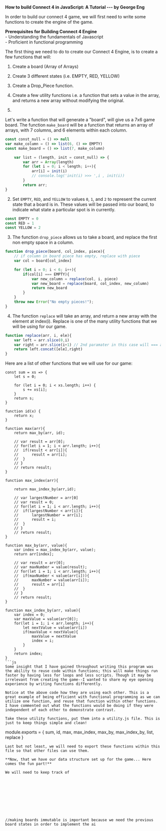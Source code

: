 **How to build Connect 4 in JavaScript: A Tutorial --- by George Eng**

In order to build our connect 4 game, we will first need to write some functions to create the engine of the game. 

**Prerequisites for Building Connect 4 Engine**  
	- Understanding the fundamentals of Javascript  
	- Proficient in functional programming  

The first thing we need to do to create our Connect 4 Engine, is to create a few functions that will:  
1. Create a board (Array of Arrays)  
2. Create 3 different states (i.e. EMPTY, RED, YELLOW)  
3. Create a Drop_Piece function.  
4. Create a few utility functions i.e. a function that sets a value in the array, and returns a new array without modifying the original.  



1. 
Let's write a function that will generate a "board", will give us a 7x6 game board.
The function `make_board` will be a function that returns an array of arrays, with 7 columns, and 6 elements within each column.

```js
const const_null = () => null
var make_column = () => list(6, () => EMPTY)
const make_board = () => list(7, make_column)

	var list = (length, init = const_null) => {
		var arr = Array(length)
		for (let i = 0; i < length; i++){
			arr[i] = init(i)
			// console.log('init(i) >>> ',i , init(i))
		}
		return arr;
}
```

2. Set `EMPTY`, `RED`, and `YELLOW` to values `0`, `1`, and `2` to represent the current state that a board is in. These values will be passed into our board, to indicate what state a particular spot is in currently.

```js
const EMPTY = 0
const RED = 1
const YELLOW = 2
```


3. The function `drop_piece` allows us to take a board, and replace the first non empty space in a column.

```js
function drop_piece(board, col_index, piece){
	// if column in board piece has empty, replace with piece
	var col = board[col_index]

	for (let i = 0; i < 6; i++){
		if(col[i] === EMPTY){
			var new_column = replace(col, i, piece)
			var new_board = replace(board, col_index, new_column)
			return new_board
		}
	}
	throw new Error("No empty pieces!");
}
```
4. The function `replace` will take an array, and return a new array with the element at index(i). Replace is one of the many utility functions that we will be using for our game.

```js
function replace(arr, i, ele){
	var left = arr.slice(0,i)
	var right = arr.slice(i+1) // 2nd paramater in this case will === arr.length
	return left.concat([ele],right)
}
```

Here are a list of other functions that we will use for our game:


```
const sum = xs => {
	let s = 0;

	for (let i = 0; i < xs.length; i++) {
		s += xs[i];
	}
	return s;
}

function id(x) {
	return x;
}

function max(arr){
	return max_by(arr, id);

	// var result = arr[0];
	// for(let i = 1; i < arr.length; i++){
	// 	if(result < arr[i]){
	// 		result = arr[i];
	// 	}
	// }
	// return result;
}

function max_index(arr){

	return max_index_by(arr,id);

	// var largestNumber = arr[0]
	// var result = 0;
	// for(let i = 1; i < arr.length; i++){
	// 	if(largestNumber < arr[i]){	
	// 		largestNumber = arr[i];
	// 		result = i;
	// 	}
	// }
	// return result;
}

function max_by(arr, value){
	var index = max_index_by(arr, value);
	return arr[index];

	// var result = arr[0];
	// var maxNumber = value(result);
	// for(let i = 1; i < arr.length; i++){
	// 	if(maxNumber < value(arr[i])){
	// 		maxNumber = value(arr[i]);
	// 		result = arr[i]
	// 	}
	// }
	// return result;
}

function max_index_by(arr, value){
	var index = 0;
	var maxValue = value(arr[0]);
	for(let i = 1; i < arr.length; i++){
		let nextValue = value(arr[i])
		if(maxValue < nextValue){
			maxValue = nextValue
			index = i;
		}
	}
	return index;
}
```js  
Some insight that I have gained throughout writing this program was the ability to reuse code within functions; this will make things run faster by having less for loops and less scripts. Though it may be irrelevant from creating the game--I wanted to share my eye opening experience by writing functions differently.  
  
Notice at the above code how they are using each other. This is a great example of being efficient with functional programming as we can utilize one function, and reuse that function within other functions. I have commented out what the functions would be doing if they were independent of each other to demonstrate contrast.  
  
Take these utility functions, put them into a utility.js file. This is just to keep things simple and clean!  

```
module.exports = {
	sum, id,
	max, max_index, max_by, max_index_by,
	list, replace
}
```
Last but not least, we will need to export these functions within this file so that other files can use them.

**Now, that we have our data structure set up for the game... Here comes the fun part!**

We will need to keep track of 










//making boards immutable is important because we need the previous board states in order to implement the ai
